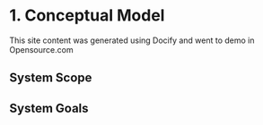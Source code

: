 # 1. Conceptual Model

This site content was generated using Docify and went to demo in Opensource.com
## System Scope

## System Goals
